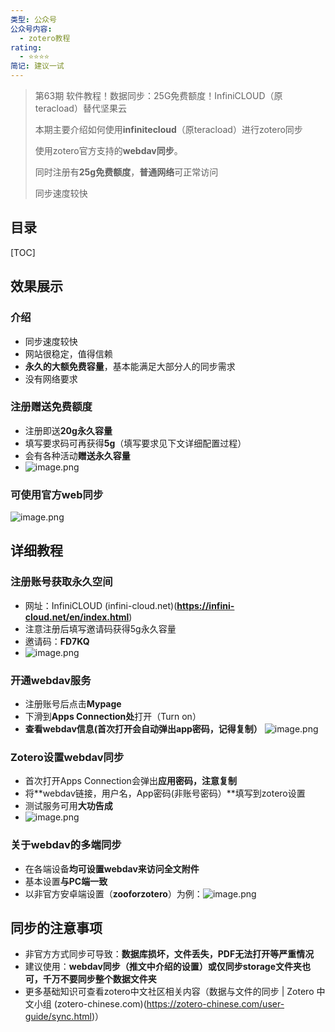 ```yaml
---
类型: 公众号
公众号内容:
  - zotero教程
rating:
  - ⭐⭐⭐⭐
简记: 建议一试
---
```


>第63期 软件教程！数据同步：25G免费额度！InfiniCLOUD（原teracload）替代坚果云
>
>本期主要介绍如何使用**infinitecloud**（原teracload）进行zotero同步
>
>使用zotero官方支持的**webdav同步**。
>
>同时注册有**25g免费额度**，**普通网络**可正常访问
>
>同步速度较快

## 目录

[TOC]

## 效果展示

### 介绍

- 同步速度较快
- 网站很稳定，值得信赖
- **永久的大额免费容量**，基本能满足大部分人的同步需求
- 没有网络要求

### 注册赠送免费额度

- 注册即送**20g永久容量**
- 填写要求码可再获得**5g**（填写要求见下文详细配置过程）
- 会有各种活动**赠送永久容量**
- ![image.png](https://pic-go-42.oss-cn-guangzhou.aliyuncs.com/img/20240106103157.png)

### 可使用官方web同步

![image.png](https://pic-go-42.oss-cn-guangzhou.aliyuncs.com/img/20240106103537.png)

## 详细教程

### 注册账号获取永久空间

- 网址：InfiniCLOUD (infini-cloud.net)(**https://infini-cloud.net/en/index.html**)
- 注意注册后填写邀请码获得5g永久容量
- 邀请码：**FD7KQ**
- ![image.png](https://pic-go-42.oss-cn-guangzhou.aliyuncs.com/img/20240106104306.png)

### 开通webdav服务

- 注册账号后点击**Mypage**
- 下滑到**Apps Connection处**打开（Turn on）
- **查看webdav信息(首次打开会自动弹出app密码，记得复制）**
![image.png](https://pic-go-42.oss-cn-guangzhou.aliyuncs.com/img/20240106104742.png)

### Zotero设置webdav同步

- 首次打开Apps Connection会弹出**应用密码，注意复制**
- 将**webdav链接，用户名，App密码(非账号密码）**填写到zotero设置
- 测试服务可用**大功告成**
- ![image.png](https://pic-go-42.oss-cn-guangzhou.aliyuncs.com/img/20240106105443.png)

### 关于webdav的多端同步

- 在各端设备**均可设置webdav来访问全文附件**
- 基本设置**与PC端一致**
- 以非官方安卓端设置（**zooforzotero**）为例：![image.png](https://pic-go-42.oss-cn-guangzhou.aliyuncs.com/img/20240106110607.png)

## 同步的注意事项

- 非官方方式同步可导致：**数据库损坏，文件丢失，PDF无法打开等严重情况**
- 建议使用：**webdav同步（推文中介绍的设置）或仅同步storage文件夹也可，千万不要同步整个数据文件夹**
- 更多基础知识可查看zotero中文社区相关内容（数据与文件的同步 | Zotero 中文小组 (zotero-chinese.com)(https://zotero-chinese.com/user-guide/sync.html)）


